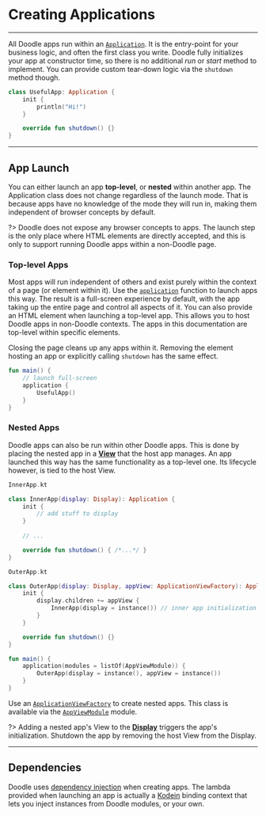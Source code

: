 # Creating Applications
-----------------------

All Doodle apps run within an [`Application`](https://github.com/nacular/doodle/blob/master/Core/src/commonMain/kotlin/io/nacular/doodle/application/Application.kt#L6).
It is the entry-point for your business logic, and often the first class you write. Doodle fully initializes your app at constructor time,
so there is no additional *run* or *start* method to implement. You can provide custom tear-down logic via the `shutdown` method though.

```kotlin
class UsefulApp: Application {
    init {
        println("Hi!")
    }

    override fun shutdown() {}
}
```
---
## App Launch

You can either launch an app **top-level**, or **nested** within another app. The Application class does not change regardless of the
launch mode. That is because apps have no knowledge of the mode they will run in, making them independent of browser concepts by default.

?> Doodle does not expose any browser concepts to apps. The launch step is the only place where HTML elements are directly accepted, 
and this is only to support running Doodle apps within a non-Doodle page.

### Top-level Apps

Most apps will run independent of others and exist purely within the context of a page (or element within it). Use the [`application`](https://github.com/nacular/doodle/blob/master/Browser/src/jsMain/kotlin/io/nacular/doodle/application/Application.kt#L65)
function to launch apps this way. The result is a full-screen experience by default, with the app taking up the entire page and control all
aspects of it. You can also provide an HTML element when launching a top-level app. This allows you to host Doodle apps in non-Doodle contexts. 
The apps in this documentation are top-level within specific elements.

Closing the page cleans up any apps within it. Removing the element hosting an app or explicitly calling `shutdown` has the same effect.

```kotlin
fun main() {
    // launch full-screen
    application {
        UsefulApp()
    }
}
```

### Nested Apps

Doodle apps can also be run within other Doodle apps. This is done by placing the nested app in a [**View**](views.md?id=creating-views)
that the host app manages. An app launched this way has the same functionality as a top-level one. Its lifecycle however, is tied to
the host View.

```kotlin
InnerApp.kt

class InnerApp(display: Display): Application {
    init {
        // add stuff to display
    }
    
    // ...

    override fun shutdown() { /*...*/ }
}
```
```kotlin
OuterApp.kt

class OuterApp(display: Display, appView: ApplicationViewFactory): Application {
    init {
        display.children += appView {
            InnerApp(display = instance()) // inner app initialization 
        }
    }

    override fun shutdown() {}
}

fun main() {
    application(modules = listOf(AppViewModule)) {
        OuterApp(display = instance(), appView = instance())
    }
}
```

Use an [`ApplicationViewFactory`](https://github.com/nacular/doodle/blob/master/Browser/src/jsMain/kotlin/io/nacular/doodle/application/ApplicationView.kt#L20)
to create nested apps. This class is available via the [`AppViewModule`](https://github.com/nacular/doodle/blob/master/Browser/src/jsMain/kotlin/io/nacular/doodle/application/ApplicationView.kt#L27)
module.

?> Adding a nested app's View to the [**Display**](display.md?id=the-display-is-an-apps-root-container) triggers the app's initialization. Shutdown
the app by removing the host View from the Display.

---
## Dependencies

Doodle uses [dependency injection](https://en.wikipedia.org/wiki/Dependency_injection) when creating apps. The
lambda provided when launching an app is actually a [Kodein](https://github.com/Kodein-Framework/Kodein-DI) binding
context that lets you inject instances from Doodle modules, or your own.